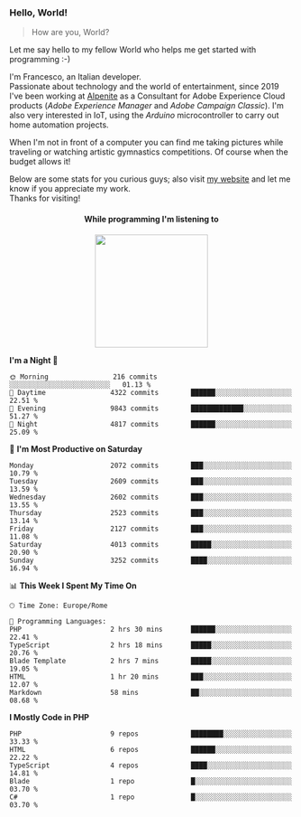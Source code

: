 ### Hello, World!

> How are you, World?

Let me say hello to my fellow World who helps me get started with programming :-)

I'm Francesco, an Italian developer.  
Passionate about technology and the world of entertainment, since 2019 I've been working at [Alpenite](https://www.alpenite.com) as a Consultant for Adobe Experience Cloud products (*Adobe Experience Manager* and *Adobe Campaign Classic*). I'm also very interested in IoT, using the *Arduino* microcontroller to carry out home automation projects.

When I'm not in front of a computer you can find me taking pictures while traveling or watching artistic gymnastics competitions. Of course when the budget allows it!

Below are some stats for you curious guys; also visit [my website](https://www.francescorega.eu) and let me know if you appreciate my work.  
Thanks for visiting!

<div align="center">
  <h4>While programming I'm listening to</h4>
  <a href="https://apps.francescorega.eu/now-playing/11147232609" target="_blank"><img src="https://apps.francescorega.eu/now-playing/11147232609" width="200"></a>
</div>

<!--START_SECTION:waka-->
**I'm a Night 🦉** 

```text
🌞 Morning                216 commits         ░░░░░░░░░░░░░░░░░░░░░░░░░   01.13 % 
🌆 Daytime                4322 commits        ██████░░░░░░░░░░░░░░░░░░░   22.51 % 
🌃 Evening                9843 commits        █████████████░░░░░░░░░░░░   51.27 % 
🌙 Night                  4817 commits        ██████░░░░░░░░░░░░░░░░░░░   25.09 % 
```
📅 **I'm Most Productive on Saturday** 

```text
Monday                   2072 commits        ███░░░░░░░░░░░░░░░░░░░░░░   10.79 % 
Tuesday                  2609 commits        ███░░░░░░░░░░░░░░░░░░░░░░   13.59 % 
Wednesday                2602 commits        ███░░░░░░░░░░░░░░░░░░░░░░   13.55 % 
Thursday                 2523 commits        ███░░░░░░░░░░░░░░░░░░░░░░   13.14 % 
Friday                   2127 commits        ███░░░░░░░░░░░░░░░░░░░░░░   11.08 % 
Saturday                 4013 commits        █████░░░░░░░░░░░░░░░░░░░░   20.90 % 
Sunday                   3252 commits        ████░░░░░░░░░░░░░░░░░░░░░   16.94 % 
```


📊 **This Week I Spent My Time On** 

```text
🕑︎ Time Zone: Europe/Rome

💬 Programming Languages: 
PHP                      2 hrs 30 mins       ██████░░░░░░░░░░░░░░░░░░░   22.41 % 
TypeScript               2 hrs 18 mins       █████░░░░░░░░░░░░░░░░░░░░   20.76 % 
Blade Template           2 hrs 7 mins        █████░░░░░░░░░░░░░░░░░░░░   19.05 % 
HTML                     1 hr 20 mins        ███░░░░░░░░░░░░░░░░░░░░░░   12.07 % 
Markdown                 58 mins             ██░░░░░░░░░░░░░░░░░░░░░░░   08.68 % 
```

**I Mostly Code in PHP** 

```text
PHP                      9 repos             ████████░░░░░░░░░░░░░░░░░   33.33 % 
HTML                     6 repos             ██████░░░░░░░░░░░░░░░░░░░   22.22 % 
TypeScript               4 repos             ████░░░░░░░░░░░░░░░░░░░░░   14.81 % 
Blade                    1 repo              █░░░░░░░░░░░░░░░░░░░░░░░░   03.70 % 
C#                       1 repo              █░░░░░░░░░░░░░░░░░░░░░░░░   03.70 % 
```




<!--END_SECTION:waka-->
